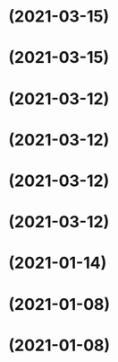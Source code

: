 # (2021-03-15)

# (2021-03-15)

# (2021-03-12)

# (2021-03-12)

# (2021-03-12)

# (2021-03-12)

# (2021-01-14)

# (2021-01-08)

# (2021-01-08)
